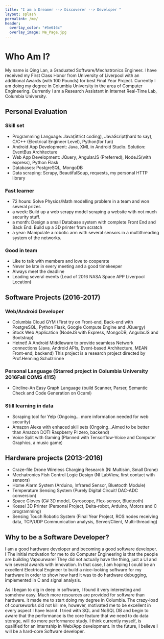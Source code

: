 ```yaml
---
title: "I am a Dreamer --> Discoverer --> Developer "
layout: splash
permalink: /me/
header:
  overlay_color: "#5e616c"
  overlay_image: Me_Page.jpg
---
```


# Who Am I?

My name is Qing Lan, a Graduated Software/Mechatronics Engineer. I have received my First Class Honor from University of Liverpool with an additional Awards (with 100 Pounds) for best Final Year Project. Currently I am doing my degree in Columbia University in the area of Computer Engineering. Currently I am a Research Assistant in Internet Real-Time Lab, Columbia University.

## Personal Evaluation

### Skill set
- Programming Language: Java(Strict coding), JavaScript(hard to say), C/C++ (Electrical Engineer Level), Python(for fun)
- Android App Development: Java, XML in Android Studio. Solution: EventBus Architecture
- Web App Development: JQuery, AngularJS (Preferred), NodeJS(with express), Python Flask
- Databases: PostgreSQL, MongoDB
- Data scraping: Scrapy, BeautifulSoup, requests, my personal HTTP library

### Fast learner
- 72 hours: Solve Physics/Math modelling problem in a team and won several prizes
- a week: Build up a web scrapy model scraping a website with not much security stuff.
- a month: Design a small Database system with complete Front End and Back End. Build up a 3D printer from scratch
- a year: Manipulate a robotic arm with several sensors in a multithreading system of the networks.

### Good in team
- Like to talk with members and love to cooperate
- Never be late in every meeting and a good timekeeper
- Always meet the deadline
- Leading several events (Lead of 2016 NASA Space APP Liverpool Location)

## Software Projects (2016-2017)

### Web/Android Developer
- Columbia Cloud GYM (First try on Front-end, Back-end with PostgreSQL, Python Flask, Google Compute Engine and JQuergy)
- Stock Web Application (NodeJS with Express, MongoDB, AngularJS and Bootstrap)
- Hetnet! A Android Middleware to provide seamless Network connections (Java, Android APIs, Event-based Architecture, MEAN Front-end, backend) This project is a research project directed by Prof.Henning Schulzrinne

### Personal Language (Starred project in Columbia University 2016Fall COMS 4115)
- Circline-An Easy Graph Language (build Scanner, Parser, Semantic Check and Code Generation on Ocaml)

### Still learning in data
- Scraping tool for Yelp (Ongoing... more information needed for web security)
- Amazon Alexa with enhaced skill sets (Ongoing...Aimed to be better than Amazon DOT! Raspberry PI zero, backend)
- Voice Split with Gaming (Planned with Tensorflow-Voice and Computer Graphics, a music game)

## Hardware projects (2013-2016)
- Craze-file Drone Wireless Charging Research (NI Multisim, Small Drone)
- Mechatronics Fish Control Logic Design (NI LabView, first contact with sensors)
- Home Alarm System (Arduino, Infrared Sensor, Bluetooth Module)
- Temperature Sensing System (Purely Digital Circuit! DAC-ADC conversion)
- Space Gloves (C# 3D model, Gyroscope, Flex-sensor, Bluetooth)
- Kossel 3D Printer (Personal Project, Delta-robot, Arduino, Motors and C programming)
- Sensing Touch Robotic System (Final Year Project, ROS nodes receiving data, TCP/UDP Communication analysis, Server/Client, Multi-threading)

## Why to be a Software Developer?
I am a good hardware developer and becoming a good software developer. I The initial motivation for me to do Computer Engineering is that the people are building Vapourware! They did not actually have the thing, just a UI and win several awards with innovation. In that case, I am hoping I could be an excellent Electrical Engineer to build a nice-looking software for my hardware in order to show how hard it was to do hardware debugging, implemented in C and signal analysis.

As I began to dig in deep in software, I found it very interesting and somehow easy. Much more resources are provided for software than hardware. it made me to start doing my degree in Columbia. The crazy-load of courseworks did not kill me, however, motivated me to be excellent in every aspect I have learnt. I tried with SQL and NoSQL DB and begin to aware that the performance is the core feature that we need to do data storage, will do more performance study. I think currently myself, is qualified for an internship in Web/App development. In the future, I believe I will be a hard-core Software developer.
